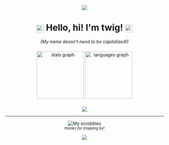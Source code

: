 <p align="center">
  <img src="https://capsule-render.vercel.app/api?type=soft&height=5&color=0:89b4fa,100:f38ba8"/>
</p>
<h1 align="center">
  <img src="https://cdn.discordapp.com/emojis/1374858531873882242.png" height="24" style="vertical-align: middle;" />
  Hello, hi!
  I'm twig! <img src="https://cdn.discordapp.com/emojis/1374858531873882242.png" height="24" style="vertical-align: middle;"/>
</h1>

<h6 align="center" style="margin: 0; padding: 0;">
  (My name doesn't need to be capitalized!)
</h6>

###

<div align="center">
  <img src="https://github-readme-stats.vercel.app/api?username=twigform&show_icons=true&border_radius=8&include_all_commits=true&count_private=true&hide_border=true&theme=catppuccin_mocha&locale=en" height="150" alt="stats graph"  />
  <img src="https://github-readme-stats.vercel.app/api/top-langs?username=twigform&locale=en&hide_title=false&layout=compact&card_width=320&langs_count=5&theme=catppuccin_mocha&hide_border=true" height="150" alt="languages graph"  />
</div>

###

<div align="center">
<img src="https://skillicons.dev/icons?i=js,html,css,svelte,tauri,py,discord,vscode,gamemakerstudio"/>
</div>

---

<div align="center">
  <img src="https://lastfm-recently-played.vercel.app/api?user=twiiig&show_user=header&bg_color=1e1e2e" alt="My scrobbles" />
</div>

<div align="center">
  <sub><em>thanks for stopping by!</em></sub>
</div>
<p align="center">
  <img src="https://capsule-render.vercel.app/api?type=soft&height=5&color=0:89b4fa,100:f38ba8"/>
</p>
